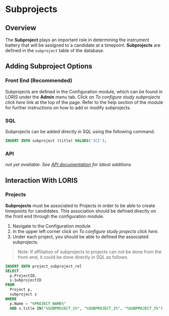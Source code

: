 # Subprojects

## Overview
The **Subproject** plays an important role in determining the instrument battery that will be assigned to a candidate at a timepoint. **Subprojects** are defined in the `subproject` table of the database.


## Adding Subproject Options

### Front End (Recommended)
Subprojects are defined in the Configuration module, which can be found in LORIS under the **Admin** menu tab.  Click on _To configure study subprojects click here_ link at the top of the page. Refer to the help section of the module for further instructions on how to add or modify subprojects.
   
### SQL
Subprojects can be added directly in SQL using the following command.

```sql
INSERT INTO subproject (title) VALUES('SCI');
```


### API
 _not yet available. See [API documentation](../../../API/) for latest additions_
 

## Interaction With LORIS

### Projects
**Subprojects** must be associated to Projects in order to be able to create timepoints for candidates. This association should be defined directly on the front end through the configuration module.

1. Navigate to the Configuration module
2. In the upper left corner click on _To configure study projects click here._
3. Under each project, you should be able to defined the associated subprojects.

> Note: If affiliation of subprojects to projects can not be done from the front-end, it could be done directly in SQL as follows. 

  ```sql 
  INSERT INTO project_subproject_rel
  SELECT
	p.ProjectID,
	s.SubprojectID
  FROM
	Project p,
	subproject s
  WHERE
	p.Name = "%PROJECT_NAME%"
	AND s.title IN("%SUBPROJECT_1%", "%SUBPROJECT_2%", "%SUBPROJECT_3%");
   ```
